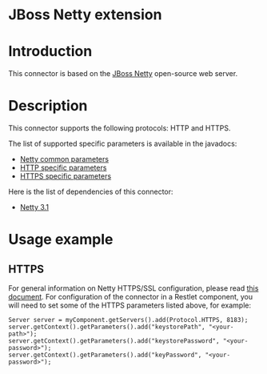 JBoss Netty extension
=====================

Introduction
============

This connector is based on the [JBoss
Netty](http://www.jboss.org/netty)
open-source web server.

Description
===========

This connector supports the following protocols: HTTP and HTTPS.

The list of supported specific parameters is available in the javadocs:

-   [Netty common
    parameters](http://restlet.org/learn/javadocs/snapshot/jee/ext/org/restlet/ext/netty/NettyServerHelper.html)
-   [HTTP specific
    parameters](http://restlet.org/learn/javadocs/snapshot/jee/ext/org/restlet/ext/netty/HttpServerHelper.html)
-   [HTTPS specific
    parameters](http://restlet.org/learn/javadocs/snapshot/jee/ext/org/restlet/ext/netty/HttpsServerHelper.html)

Here is the list of dependencies of this connector:

-   [Netty
    3.1](http://www.jboss.org/netty/)

Usage example
=============

HTTPS
-----

For general information on Netty HTTPS/SSL configuration, please read
[this
document](http://www.jboss.org/file-access/default/members/netty/freezone/guide/3.1/html/architecture.html#d0e2074).
For configuration of the connector in a Restlet component, you will need
to set some of the HTTPS parameters listed above, for example:

    Server server = myComponent.getServers().add(Protocol.HTTPS, 8183);
    server.getContext().getParameters().add("keystorePath", "<your-path>");
    server.getContext().getParameters().add("keystorePassword", "<your-password>");
    server.getContext().getParameters().add("keyPassword", "<your-password>");


